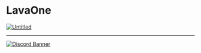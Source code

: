 # LavaOne
<a href="https://discord.gg/wMQQWAH" target="_blank" rel="nofollow">![Untitled](https://user-images.githubusercontent.com/57593203/119633220-b725fc80-be3b-11eb-96b2-9268936ae075.png)

</a>
<hr>
<a href="https://discord.gg/wMQQWAH" target="_blank" rel="nofollow">
 <img src="https://discordapp.com/api/guilds/763754086297632778/widget.png?style=banner3" alt="Discord Banner"/>
</a>
